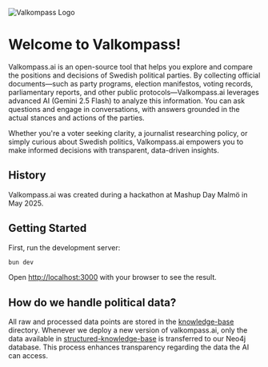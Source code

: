 ![Valkompass Logo](images/valkompass_image.avif)

# Welcome to Valkompass!

Valkompass.ai is an open-source tool that helps you explore and compare the positions and decisions of Swedish political parties. By collecting official documents—such as party programs, election manifestos, voting records, parliamentary reports, and other public protocols—Valkompass.ai leverages advanced AI (Gemini 2.5 Flash) to analyze this information. You can ask questions and engage in conversations, with answers grounded in the actual stances and actions of the parties.

Whether you're a voter seeking clarity, a journalist researching policy, or simply curious about Swedish politics, Valkompass.ai empowers you to make informed decisions with transparent, data-driven insights.

## History
Valkompass.ai was created during a hackathon at Mashup Day Malmö in May 2025.


## Getting Started

First, run the development server:

```bash
bun dev
```

Open [http://localhost:3000](http://localhost:3000) with your browser to see the result.


## How do we handle political data? 

All raw and processed data points are stored in the [knowledge-base](./knowledge-base/) directory. Whenever we deploy a new version of valkompass.ai, only the data available in [structured-knowledge-base](./knowledge-base/structured-knowledge-base/) is transferred to our Neo4j database. This process enhances transparency regarding the data the AI can access. 